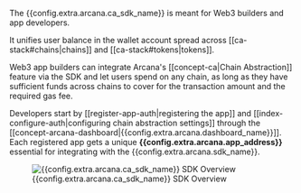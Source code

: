 The {{config.extra.arcana.ca_sdk_name}} is meant for Web3 builders and app developers.

It unifies user balance in the wallet account spread across [[ca-stack#chains|chains]] and [[ca-stack#tokens|tokens]].  

Web3 app builders can integrate Arcana's [[concept-ca|Chain Abstraction]] feature via the SDK and let users spend on any chain, as long as they have sufficient funds across chains to cover for the transaction amount and the required gas fee.

Developers start by [[register-app-auth|registering the app]] and [[index-configure-auth|configuring chain abstraction settings]] through the [[concept-arcana-dashboard|{{config.extra.arcana.dashboard_name}}]]. Each registered app gets a unique **{{config.extra.arcana.app_address}}** essential for integrating with the {{config.extra.arcana.sdk_name}}. 

<figure markdown="span">
  <img alt="{{config.extra.arcana.ca_sdk_name}} SDK Overview" src="{{config.extra.arcana.img_dir}}/an_ca_chains_wallets_sdks.{{config.extra.arcana.img_png}}" class="an_screenshots width_85pc"/>
  <figcaption>{{config.extra.arcana.ca_sdk_name}} SDK Overview</figcaption>
</figure>

